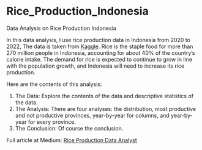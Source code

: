 # Rice_Production_Indonesia
Data Analysis on Rice Production Indonesia

In this data analysis, I use rice production data in Indonesia from 2020 to 2022, The data is taken from <a href="https://www.kaggle.com/datasets/rizal1015/rice-production-in-indonesia">Kaggle</a>. Rice is the staple food for more than 270 million people in Indonesia, accounting for about 40% of the country’s calorie intake. The demand for rice is expected to continue to grow in line with the population growth, and Indonesia will need to increase its rice production.

Here are the contents of this analysis:
<br>
1. The Data: Explore the contents of the data and descriptive statistics of the data.<br>
2. The Analysis: There are four analyses: the distribution, most productive and not productive provinces, year-by-year for columns, and year-by-year for every province.<br>
3. The Conclusion: Of course the conclusion. <br>

Full article at Medium: <a href="https://medium.com/@risdan.kristori/data-analysis-using-pandas-rice-production-in-indonesia-in-2020-2022-cfcbc419d8cf">Rice Production Data Analyst</a>
